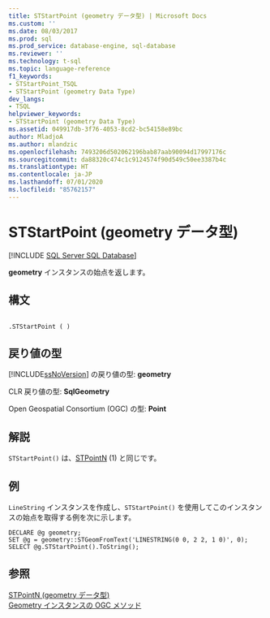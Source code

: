 ```yaml
---
title: STStartPoint (geometry データ型) | Microsoft Docs
ms.custom: ''
ms.date: 08/03/2017
ms.prod: sql
ms.prod_service: database-engine, sql-database
ms.reviewer: ''
ms.technology: t-sql
ms.topic: language-reference
f1_keywords:
- STStartPoint_TSQL
- STStartPoint (geometry Data Type)
dev_langs:
- TSQL
helpviewer_keywords:
- STStartPoint (geometry Data Type)
ms.assetid: 049917db-3f76-4053-8cd2-bc54158e89bc
author: MladjoA
ms.author: mlandzic
ms.openlocfilehash: 7493206d502062196bab87aab90094d17997176c
ms.sourcegitcommit: da88320c474c1c9124574f90d549c50ee3387b4c
ms.translationtype: HT
ms.contentlocale: ja-JP
ms.lasthandoff: 07/01/2020
ms.locfileid: "85762157"
---
```

# <a name="ststartpoint-geometry-data-type"></a>STStartPoint (geometry データ型)
[!INCLUDE [SQL Server SQL Database](../../includes/applies-to-version/sql-asdb.md)]

**geometry** インスタンスの始点を返します。
  
## <a name="syntax"></a>構文  
  
```  
  
.STStartPoint ( )  
```  
  
## <a name="return-types"></a>戻り値の型  
 [!INCLUDE[ssNoVersion](../../includes/ssnoversion-md.md)] の戻り値の型: **geometry**  
  
 CLR 戻り値の型: **SqlGeometry**  
  
 Open Geospatial Consortium (OGC) の型: **Point**  
  
## <a name="remarks"></a>解説  
 `STStartPoint()` は、[STPointN](../../t-sql/spatial-geometry/stpointn-geometry-data-type.md) (1) と同じです。  
  
## <a name="examples"></a>例  
 `LineString` インスタンスを作成し、`STStartPoint()` を使用してこのインスタンスの始点を取得する例を次に示します。  
  
```  
DECLARE @g geometry;  
SET @g = geometry::STGeomFromText('LINESTRING(0 0, 2 2, 1 0)', 0);  
SELECT @g.STStartPoint().ToString();  
```  
  
## <a name="see-also"></a>参照  
 [STPointN &#40;geometry データ型&#41;](../../t-sql/spatial-geometry/stpointn-geometry-data-type.md)   
 [Geometry インスタンスの OGC メソッド](../../t-sql/spatial-geometry/ogc-methods-on-geometry-instances.md)  
  
  

